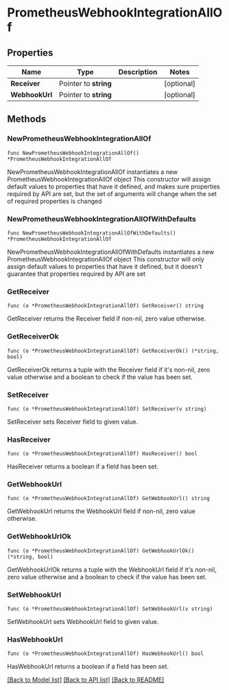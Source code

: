 # PrometheusWebhookIntegrationAllOf

## Properties

Name | Type | Description | Notes
------------ | ------------- | ------------- | -------------
**Receiver** | Pointer to **string** |  | [optional] 
**WebhookUrl** | Pointer to **string** |  | [optional] 

## Methods

### NewPrometheusWebhookIntegrationAllOf

`func NewPrometheusWebhookIntegrationAllOf() *PrometheusWebhookIntegrationAllOf`

NewPrometheusWebhookIntegrationAllOf instantiates a new PrometheusWebhookIntegrationAllOf object
This constructor will assign default values to properties that have it defined,
and makes sure properties required by API are set, but the set of arguments
will change when the set of required properties is changed

### NewPrometheusWebhookIntegrationAllOfWithDefaults

`func NewPrometheusWebhookIntegrationAllOfWithDefaults() *PrometheusWebhookIntegrationAllOf`

NewPrometheusWebhookIntegrationAllOfWithDefaults instantiates a new PrometheusWebhookIntegrationAllOf object
This constructor will only assign default values to properties that have it defined,
but it doesn't guarantee that properties required by API are set

### GetReceiver

`func (o *PrometheusWebhookIntegrationAllOf) GetReceiver() string`

GetReceiver returns the Receiver field if non-nil, zero value otherwise.

### GetReceiverOk

`func (o *PrometheusWebhookIntegrationAllOf) GetReceiverOk() (*string, bool)`

GetReceiverOk returns a tuple with the Receiver field if it's non-nil, zero value otherwise
and a boolean to check if the value has been set.

### SetReceiver

`func (o *PrometheusWebhookIntegrationAllOf) SetReceiver(v string)`

SetReceiver sets Receiver field to given value.

### HasReceiver

`func (o *PrometheusWebhookIntegrationAllOf) HasReceiver() bool`

HasReceiver returns a boolean if a field has been set.

### GetWebhookUrl

`func (o *PrometheusWebhookIntegrationAllOf) GetWebhookUrl() string`

GetWebhookUrl returns the WebhookUrl field if non-nil, zero value otherwise.

### GetWebhookUrlOk

`func (o *PrometheusWebhookIntegrationAllOf) GetWebhookUrlOk() (*string, bool)`

GetWebhookUrlOk returns a tuple with the WebhookUrl field if it's non-nil, zero value otherwise
and a boolean to check if the value has been set.

### SetWebhookUrl

`func (o *PrometheusWebhookIntegrationAllOf) SetWebhookUrl(v string)`

SetWebhookUrl sets WebhookUrl field to given value.

### HasWebhookUrl

`func (o *PrometheusWebhookIntegrationAllOf) HasWebhookUrl() bool`

HasWebhookUrl returns a boolean if a field has been set.


[[Back to Model list]](../README.md#documentation-for-models) [[Back to API list]](../README.md#documentation-for-api-endpoints) [[Back to README]](../README.md)


